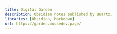 ```yaml
---
title: Digital Garden
description: Obsidian notes published by Quartz.
libraries: [Obsidian, Markdown]
url: https://garden.mousedev.page/
---
```


